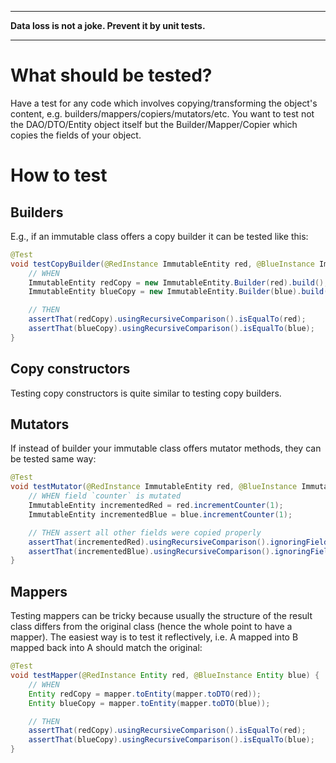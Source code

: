 ------

**Data loss is not a joke. Prevent it by unit tests.**

------


# What should be tested?

Have a test for any code which involves copying/transforming the object's content, e.g. builders/mappers/copiers/mutators/etc. You want to test not the
DAO/DTO/Entity object itself but the Builder/Mapper/Copier which copies the fields of your object.

# How to test

## Builders

E.g., if an immutable class offers a copy builder it can be tested like this:
```java
@Test
void testCopyBuilder(@RedInstance ImmutableEntity red, @BlueInstance ImmutableEntity blue) {
    // WHEN
    ImmutableEntity redCopy = new ImmutableEntity.Builder(red).build();
    ImmutableEntity blueCopy = new ImmutableEntity.Builder(blue).build();

    // THEN
    assertThat(redCopy).usingRecursiveComparison().isEqualTo(red);
    assertThat(blueCopy).usingRecursiveComparison().isEqualTo(blue);
}
```

## Copy constructors

Testing copy constructors is quite similar to testing copy builders.


## Mutators

If instead of builder your immutable class offers mutator methods, they can be tested same way:
```java
@Test
void testMutator(@RedInstance ImmutableEntity red, @BlueInstance ImmutableEntity blue) {
    // WHEN field `counter` is mutated
    ImmutableEntity incrementedRed = red.incrementCounter(1);
    ImmutableEntity incrementedBlue = blue.incrementCounter(1);

    // THEN assert all other fields were copied properly 
    assertThat(incrementedRed).usingRecursiveComparison().ignoringFields("counter").isEqualTo(red);
    assertThat(incrementedBlue).usingRecursiveComparison().ignoringFields("counter").isEqualTo(blue);
}
```

## Mappers

Testing mappers can be tricky because usually the structure of the result class differs from the original class (hence the whole point to have a mapper). The easiest way is to test it reflectively, i.e. A mapped into B mapped back into A should match the original:
```java
@Test
void testMapper(@RedInstance Entity red, @BlueInstance Entity blue) {
    // WHEN
    Entity redCopy = mapper.toEntity(mapper.toDTO(red));
    Entity blueCopy = mapper.toEntity(mapper.toDTO(blue));

    // THEN
    assertThat(redCopy).usingRecursiveComparison().isEqualTo(red);
    assertThat(blueCopy).usingRecursiveComparison().isEqualTo(blue);
}
```
